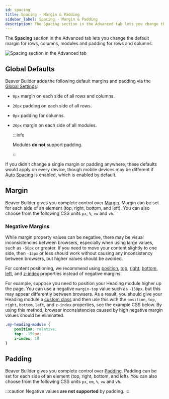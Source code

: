 ```yaml
---
id: spacing
title: Spacing - Margin & Padding
sidebar_label: Spacing - Margin & Padding
description: The Spacing section in the Advanced tab lets you change the default margin for rows, columns, modules and padding for rows and columns.
---
```


The **Spacing** section in the Advanced tab lets you change the default margin for rows, columns, modules and padding for rows and columns.

![Spacing section in the Advanced tab](/img/beaver-builder/advanced-tab--spacing--1.jpg)

## Global Defaults

Beaver Builder adds the following default margins and padding via the [Global Settings](user-interface/global-settings.md):

* `0px` margin on each side of all rows and columns.
* `20px` padding on each side of all rows.
* `0px` padding for columns.
* `20px` margin on each side of all modules.  

  :::info

  Modules **do not** support padding.
  
  :::

If you didn't change a single margin or padding anywhere, these defaults would apply on every device, though mobile devices may be different if [Auto Spacing](user-interface/global-settings.md#auto-spacing) is enabled, which is enabled by default.

## Margin

Beaver Builder gives you complete control over [Margin](https://www.w3schools.com/csS/css_margin.asp). Margin can be set for each side of an element (top, right, bottom, and left). You can also choose from the following CSS units `px`, `%`, `vw` and `vh`.

### Negative Margins

While margin property values can be negative, there may be visual inconsistencies between browsers, especially when using large values, such as `-50px` or greater. If you need to move your content slightly to one side, then `-15px` or less should work without causing any inconsistency between browsers, but higher values should be avoided.

For content positioning, we recommend using [position](https://www.w3schools.com/Css/css_positioning.asp), [top](https://www.w3schools.com/cssref/pr_pos_top.asp), [right](https://www.w3schools.com/cssref/pr_pos_right.asp), [bottom](https://www.w3schools.com/cssref/pr_pos_bottom.asp), [left](https://www.w3schools.com/cssref/pr_pos_left.asp), and [z-index](https://www.w3schools.com/Css/css_z-index.asp) properties instead of negative margins.

For example, suppose you need to position your Heading module higher up the page. You can use a negative `margin-top` value such as `-150px`, but this may appear differently between browsers. As a result, you should give your Heading module a [custom class](html-element.md#class) and then use this with the `position`, `top`, `right`, `bottom`, `left`, and `z-index` properties, see the example CSS below. By using this method, browser inconsistencies caused by high negative margin values should be eliminated.

```css title='Example'
.my-heading-module {
	position: relative;
	top: -150px;
	z-index: 10
}
```

## Padding

Beaver Builder gives you complete control over [Padding](https://www.w3schools.com/csS/css_padding.asp). Padding can be set for each side of an element (top, right, bottom, and left). You can also choose from the following CSS units `px`, `em`, `%`, `vw` and `vh`.

:::caution
Negative values **are not supported** by padding.
:::

